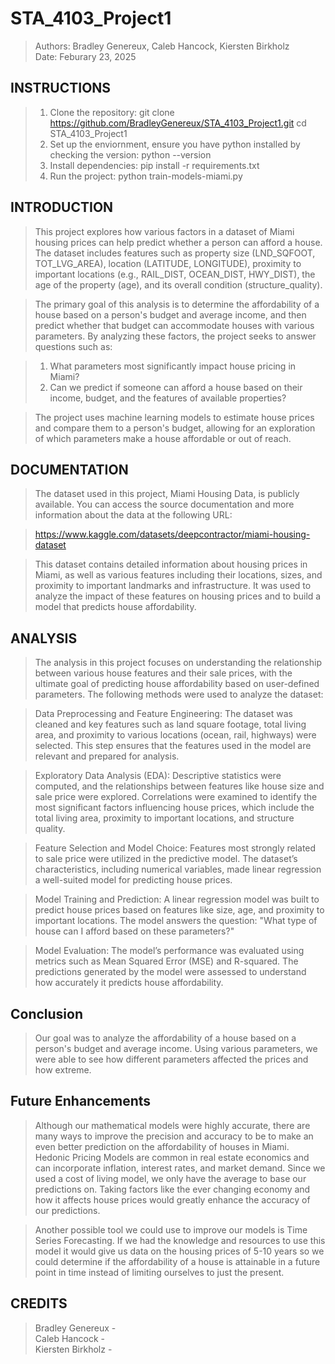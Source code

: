 # STA_4103_Project1
> Authors: Bradley Genereux, Caleb Hancock, Kiersten Birkholz  
> Date: Feburary 23, 2025

## **INSTRUCTIONS** ##
> 1) Clone the repository:
>    git clone https://github.com/BradleyGenereux/STA_4103_Project1.git
>    cd STA_4103_Project1
> 2) Set up the enviornment, ensure you have python installed by checking the version:
>    python --version
> 3) Install dependencies:
>    pip install -r requirements.txt
> 4) Run the project:
>    python train-models-miami.py

## **INTRODUCTION** ##
> This project explores how various factors in a dataset of Miami housing prices can help predict whether a person can afford a house. The dataset includes features such as property size (LND_SQFOOT, TOT_LVG_AREA), location (LATITUDE, LONGITUDE), proximity to important locations (e.g., RAIL_DIST, OCEAN_DIST, HWY_DIST), the age of the property (age), and its overall condition (structure_quality).

> The primary goal of this analysis is to determine the affordability of a house based on a person's budget and average income, and then predict whether that budget can accommodate houses with various parameters. By analyzing these factors, the project seeks to answer questions such as:

> 1) What parameters most significantly impact house pricing in Miami?
> 2) Can we predict if someone can afford a house based on their income, budget, and the features of available properties?

> The project uses machine learning models to estimate house prices and compare them to a person's budget, allowing for an exploration of which parameters make a house affordable or out of reach.

## **DOCUMENTATION** ##
> The dataset used in this project, Miami Housing Data, is publicly available. You can access the source documentation and more information about the data at the following URL:

> https://www.kaggle.com/datasets/deepcontractor/miami-housing-dataset

> This dataset contains detailed information about housing prices in Miami, as well as various features including their locations, sizes, and proximity to important landmarks and infrastructure. It was used to analyze the impact of these features on housing prices and to build a model that predicts house affordability.

## **ANALYSIS** ##
> The analysis in this project focuses on understanding the relationship between various house features and their sale prices, with the ultimate goal of predicting house affordability based on user-defined parameters. The following methods were used to analyze the dataset:

> Data Preprocessing and Feature Engineering:
> The dataset was cleaned and key features such as land square footage, total living area, and proximity to various locations (ocean, rail, highways) were selected. This step ensures that the features used in the model are relevant and prepared for analysis.

> Exploratory Data Analysis (EDA):
> Descriptive statistics were computed, and the relationships between features like house size and sale price were explored. Correlations were examined to identify the most significant factors influencing house prices, which include the total living area, proximity to important locations, and structure quality.

> Feature Selection and Model Choice:
> Features most strongly related to sale price were utilized in the predictive model. The dataset’s characteristics, including numerical variables, made linear regression a well-suited model for predicting house prices.

> Model Training and Prediction:
> A linear regression model was built to predict house prices based on features like size, age, and proximity to important locations. The model answers the question: "What type of house can I afford based on these parameters?"

> Model Evaluation:
> The model’s performance was evaluated using metrics such as Mean Squared Error (MSE) and R-squared. The predictions generated by the model were assessed to understand how accurately it predicts house affordability.

## **Conclusion** ##
> Our goal was to analyze the affordability of a house based on a person's budget and average income. Using various parameters, we were able to see how different parameters affected the prices and how extreme. 

## **Future Enhancements** ##
> Although our mathematical models were highly accurate, there are many ways to improve the precision and accuracy to be to make an even better prediction on the affordability of houses in Miami. Hedonic Pricing Models are common in real estate economics and can incorporate inflation, interest rates, and market demand. Since we used a cost of living model, we only have the average to base our predictions on. Taking factors like the ever changing economy and how it affects house prices would greatly enhance the accuracy of our predictions. 

> Another possible tool we could use to improve our models is Time Series Forecasting. If we had the knowledge and resources to use this model it would give us data on the housing prices of 5-10 years so we could determine if the affordability of a house is attainable in a future point in time instead of limiting ourselves to just the present. 

## **CREDITS** ##
> Bradley Genereux -  
> Caleb Hancock -  
> Kiersten Birkholz -  

